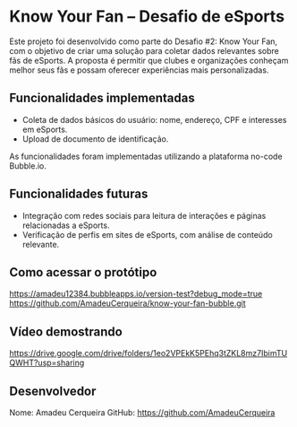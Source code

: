 # Know Your Fan – Desafio de eSports

Este projeto foi desenvolvido como parte do Desafio #2: Know Your Fan, com o objetivo de criar uma solução para coletar dados relevantes sobre fãs de eSports. A proposta é permitir que clubes e organizações conheçam melhor seus fãs e possam oferecer experiências mais personalizadas.

## Funcionalidades implementadas

- Coleta de dados básicos do usuário: nome, endereço, CPF e interesses em eSports.
- Upload de documento de identificação.

As funcionalidades foram implementadas utilizando a plataforma no-code Bubble.io.

## Funcionalidades futuras

- Integração com redes sociais para leitura de interações e páginas relacionadas a eSports.
- Verificação de perfis em sites de eSports, com análise de conteúdo relevante.

## Como acessar o protótipo

https://amadeu12384.bubbleapps.io/version-test?debug_mode=true
https://github.com/AmadeuCerqueira/know-your-fan-bubble.git

## Vídeo demostrando

https://drive.google.com/drive/folders/1eo2VPEkK5PEhq3tZKL8mz7IbimTUQWHT?usp=sharing

## Desenvolvedor

Nome: Amadeu Cerqueira
GitHub: https://github.com/AmadeuCerqueira
